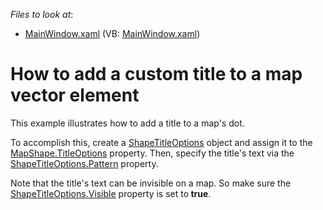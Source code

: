 <!-- default file list -->
*Files to look at*:

* [MainWindow.xaml](./CS/DXMap_UseTitleOptions/MainWindow.xaml) (VB: [MainWindow.xaml](./VB/DXMap_UseTitleOptions/MainWindow.xaml))
<!-- default file list end -->
# How to add a custom title to a map vector element


<p>This example illustrates how to add a title to a map's dot.  </p><p>To accomplish this,  create a  <a href="http://documentation.devexpress.com/#WPF/clsDevExpressXpfMapShapeTitleOptionstopic"><u>ShapeTitleOptions</u></a> object and  assign it to  the <a href="http://documentation.devexpress.com/#WPF/DevExpressXpfMapMapShape_TitleOptionstopic"><u>MapShape.TitleOptions</u></a> property. Then,  specify the title's text via the <a href="ShapeTitleOptions.Pattern"><u>ShapeTitleOptions.Pattern</u></a> property.  </p><p>Note that the title's text can be invisible on a map. So make sure the <a href="http://documentation.devexpress.com/#WPF/DevExpressXpfMapShapeTitleOptions_Visibletopic"><u>ShapeTitleOptions.Visible</u></a> property is set to<strong> true</strong>.</p>

<br/>


